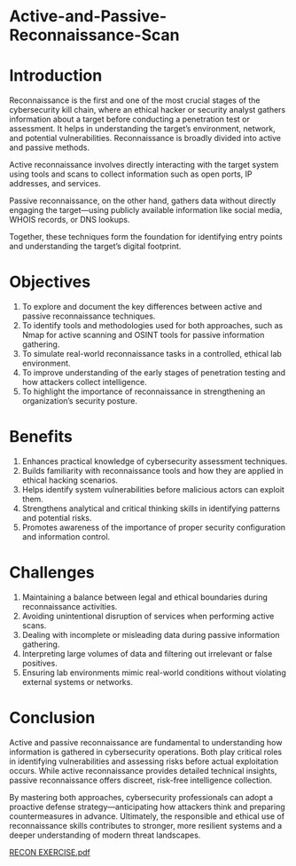 # Active-and-Passive-Reconnaissance-Scan

# Introduction
Reconnaissance is the first and one of the most crucial stages of the cybersecurity kill chain, where an ethical hacker or security analyst gathers information about a target before conducting a penetration test or assessment. It helps in understanding the target’s environment, network, and potential vulnerabilities. Reconnaissance is broadly divided into active and passive methods.

Active reconnaissance involves directly interacting with the target system using tools and scans to collect information such as open ports, IP addresses, and services.

Passive reconnaissance, on the other hand, gathers data without directly engaging the target—using publicly available information like social media, WHOIS records, or DNS lookups.

Together, these techniques form the foundation for identifying entry points and understanding the target’s digital footprint.

# Objectives
1. To explore and document the key differences between active and passive reconnaissance techniques.
2. To identify tools and methodologies used for both approaches, such as Nmap for active scanning and OSINT tools for passive information gathering.
3. To simulate real-world reconnaissance tasks in a controlled, ethical lab environment.
4. To improve understanding of the early stages of penetration testing and how attackers collect intelligence.
5. To highlight the importance of reconnaissance in strengthening an organization’s security posture.

# Benefits
1. Enhances practical knowledge of cybersecurity assessment techniques.
2. Builds familiarity with reconnaissance tools and how they are applied in ethical hacking scenarios.
3. Helps identify system vulnerabilities before malicious actors can exploit them.
4. Strengthens analytical and critical thinking skills in identifying patterns and potential risks.
5. Promotes awareness of the importance of proper security configuration and information control.

# Challenges
1. Maintaining a balance between legal and ethical boundaries during reconnaissance activities.
2. Avoiding unintentional disruption of services when performing active scans.
3. Dealing with incomplete or misleading data during passive information gathering.
4. Interpreting large volumes of data and filtering out irrelevant or false positives.
5. Ensuring lab environments mimic real-world conditions without violating external systems or networks.

# Conclusion
Active and passive reconnaissance are fundamental to understanding how information is gathered in cybersecurity operations. Both play critical roles in identifying vulnerabilities and assessing risks before actual exploitation occurs. While active reconnaissance provides detailed technical insights, passive reconnaissance offers discreet, risk-free intelligence collection.

By mastering both approaches, cybersecurity professionals can adopt a proactive defense strategy—anticipating how attackers think and preparing countermeasures in advance.
Ultimately, the responsible and ethical use of reconnaissance skills contributes to stronger, more resilient systems and a deeper understanding of modern threat landscapes.

[RECON EXERCISE.pdf](https://github.com/user-attachments/files/22954595/RECON.EXERCISE.pdf)
